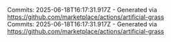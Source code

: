 Commits: 2025-06-18T16:17:31.917Z - Generated via https://github.com/marketplace/actions/artificial-grass
<br>
Commits: 2025-06-18T16:17:31.917Z - Generated via https://github.com/marketplace/actions/artificial-grass
<br>
